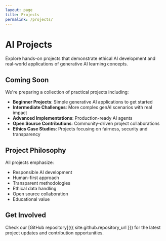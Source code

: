 ```yaml
---
layout: page
title: Projects
permalink: /projects/
---
```


# AI Projects

Explore hands-on projects that demonstrate ethical AI development and real-world applications of generative AI learning concepts.

## Coming Soon

We're preparing a collection of practical projects including:

- **Beginner Projects**: Simple generative AI applications to get started
- **Intermediate Challenges**: More complex genAI scenarios with real impact
- **Advanced Implementations**: Production-ready AI agents
- **Open Source Contributions**: Community-driven project collaborations
- **Ethics Case Studies**: Projects focusing on fairness, security and transparency

## Project Philosophy

All projects emphasize:
- Responsible AI development
- Human-first approach
- Transparent methodologies  
- Ethical data handling
- Open source collaboration
- Educational value

## Get Involved

Check our [GitHub repository]({{ site.github.repository_url }}) for the latest project updates and contribution opportunities.
